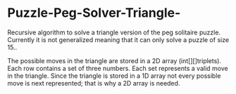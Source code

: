 # Puzzle-Peg-Solver-Triangle-
Recursive algorithm to solve a triangle version of the peg solitaire puzzle. Currently it is not generalized meaning that it can only solve a puzzle of size 15..


The possible moves in the triangle are stored in a 2D array (int[][]triplets). Each row contains a set of three numbers. Each set represents a valid move in the triangle. Since the triangle is stored in a 1D array not every possible move is next represented; that is why a 2D array is needed.
